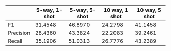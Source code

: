 |           | 5-way, 1-shot | 5-way, 5-shot | 10 way, 1 shot | 10 way, 5 shot |
|-----------|---------------|---------------|----------------|----------------|
| F1        | 31.4548       | 46.8970       | 24.2798        | 41.1458        |
| Precision | 28.4360       | 43.3824       | 22.2083        | 39.2461        |
| Recall    | 35.1906       | 51.0313       | 26.7776        | 43.2389        |